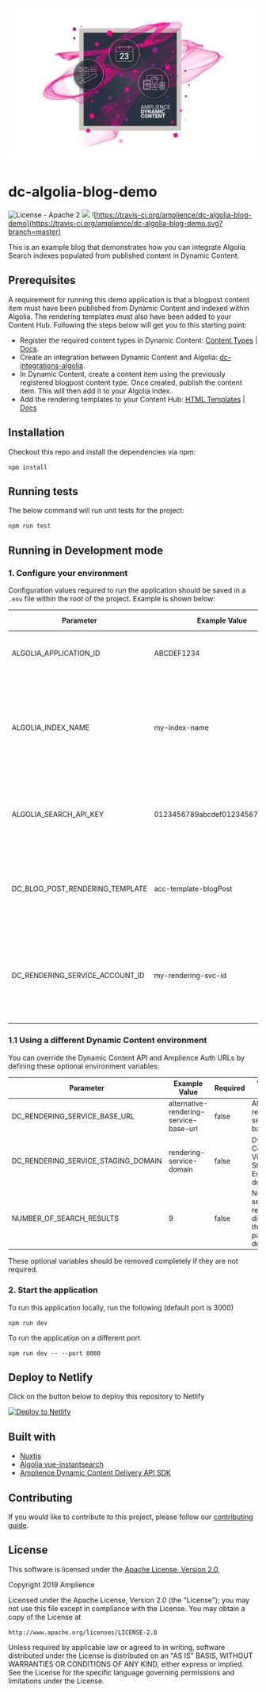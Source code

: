 [![Amplience Dynamic Content](media/header.png)](https://amplience.com/dynamic-content)

# dc-algolia-blog-demo

![License - Apache 2](https://img.shields.io/badge/license-Apache%202-blue.svg)
![](https://img.shields.io/badge/node-v8%2B-blue.svg)
![https://travis-ci.org/amplience/dc-algolia-blog-demo](https://travis-ci.org/amplience/dc-algolia-blog-demo.svg?branch=master)

This is an example blog that demonstrates how you can integrate Algolia Search indexes populated from published content in Dynamic Content.

## Prerequisites

A requirement for running this demo application is that a blogpost content item must have been published from Dynamic Content and indexed within Algolia. The rendering templates must also have been added to your Content Hub. Following the steps below will get you to this starting point:

- Register the required content types in Dynamic Content: [Content Types](https://github.com/amplience/dc-accelerators-content-rendering-service/tree/master/dist/contentTypes) | [Docs](https://github.com/amplience/dc-accelerators-content-rendering-service/blob/master/docs/CONFIGURE-DYNAMIC-CONTENT.md#content-types).
- Create an integration between Dynamic Content and Algolia: [dc-integrations-algolia](https://github.com/amplience/dc-integrations-algolia).
- In Dynamic Content, create a content item using the previously registered blogpost content type. Once created, publish the content item. This will then add it to your Algolia index.
- Add the rendering templates to your Content Hub: [HTML Templates](https://github.com/amplience/dc-accelerators-content-rendering-service/tree/master/dist/templates) | [Docs](https://github.com/amplience/dc-accelerators-content-rendering-service/blob/master/docs/CONFIGURE-DYNAMIC-CONTENT.md#content-rendering-templates)

## Installation

Checkout this repo and install the dependencies via npm:

```
npm install
```

## Running tests

The below command will run unit tests for the project:

```
npm run test
```

## Running in Development mode

### 1. Configure your environment

Configuration values required to run the application should be saved in a `.env` file within the root of the project. Example is shown below:

| Parameter                       | Example Value                    | Required | Where to find it                                                                                                                                                                 |
| ------------------------------- | -------------------------------- | -------- | -------------------------------------------------------------------------------------------------------------------------------------------------------------------------------- |
| ALGOLIA_APPLICATION_ID          | ABCDEF1234                       | true     | Taken from the 'API Keys' page on the Algolia site.                                                                                                                              |
| ALGOLIA_INDEX_NAME              | my-index-name                    | true     | You can use an existing Algolia index name, or you can use a new name here and it will be created automatically if it doesn't exist.                                             |
| ALGOLIA_SEARCH_API_KEY          | 0123456789abcdef0123456789abcdef | true     | Taken from the 'API Keys' page on the Algolia site. This needs to be the Search key.                                                                 |
| DC_BLOG_POST_RENDERING_TEMPLATE | acc-template-blogPost            | true     | The name of your rendering template uploaded to [Content Hub](https://docs.amplience.net/glossary.html#content-hub) (without the file extension)                                                                                                 |
| DC_RENDERING_SERVICE_ACCOUNT_ID | my-rendering-svc-id              | true     | Replace this with your company tag. You can find this by looking at the dynamic URL of an asset published in [Content Hub](https://docs.amplience.net/glossary.html#content-hub) |

### 1.1 Using a different Dynamic Content environment

You can override the Dynamic Content API and Amplience Auth URLs by defining these optional environment variables:

| Parameter                           | Example Value                          | Required | Where to find it                                                     |
| ----------------------------------- | -------------------------------------- | -------- | -------------------------------------------------------------------- |
| DC_RENDERING_SERVICE_BASE_URL       | alternative-rendering-service-base-url | false    | Alternative rendering service base url                               |
| DC_RENDERING_SERVICE_STAGING_DOMAIN | rendering-service-domain               | false    | Dynamic Content Virtual Staging Environment domain                   |
| NUMBER_OF_SEARCH_RESULTS            | 9                                      | false    | Number of search results to display on the landing page: default = 9 |

These optional variables should be removed completely if they are not required.

### 2. Start the application

To run this application locally, run the following (default port is 3000)

```
npm run dev
```

To run the application on a different port

```
npm run dev -- --port 8080
```
## Deploy to Netlify
Click on the button below to deploy this repository to Netlify

[![Deploy to Netlify](https://www.netlify.com/img/deploy/button.svg)](https://app.netlify.com/start/deploy?repository=https://github.com/amplience/dc-algolia-blog-demo)

## Built with

- [Nuxtjs](https://nuxtjs.org/)
- [Algolia vue-instantsearch](https://github.com/algolia/vue-instantsearch)
- [Amplience Dynamic Content Delivery API SDK](https://github.com/amplience/dc-delivery-sdk-js)

## Contributing

If you would like to contribute to this project, please follow our [contributing guide](./CONTRIBUTING.md).

## License

This software is licensed under the [Apache License, Version 2.0](http://www.apache.org/licenses/LICENSE-2.0),

Copyright 2019 Amplience

Licensed under the Apache License, Version 2.0 (the "License");
you may not use this file except in compliance with the License.
You may obtain a copy of the License at

    http://www.apache.org/licenses/LICENSE-2.0

Unless required by applicable law or agreed to in writing, software
distributed under the License is distributed on an "AS IS" BASIS,
WITHOUT WARRANTIES OR CONDITIONS OF ANY KIND, either express or implied.
See the License for the specific language governing permissions and
limitations under the License.
